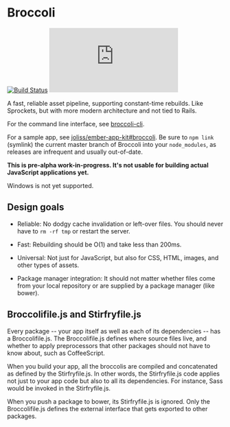 # Broccoli

[![Build Status](https://travis-ci.org/joliss/broccoli.png?branch=master)](https://travis-ci.org/joliss/broccoli)
[![Analytics](https://ga-beacon.appspot.com/UA-46801091-1/broccoli/README.md?pixel)](https://github.com/igrigorik/ga-beacon)

A fast, reliable asset pipeline, supporting constant-time rebuilds. Like
Sprockets, but with more modern architecture and not tied to Rails.

For the command line interface, see [broccoli-cli](https://github.com/joliss/broccoli-cli).

For a sample app, see [joliss/ember-app-kit#broccoli](https://github.com/joliss/ember-app-kit/tree/broccoli).
Be sure to `npm link` (symlink) the current master branch of Broccoli into
your `node_modules`, as releases are infrequent and usually out-of-date.

**This is pre-alpha work-in-progress. It's not usable for building actual JavaScript applications yet.**

Windows is not yet supported.

## Design goals

* Reliable: No dodgy cache invalidation or left-over files. You should never
  have to `rm -rf tmp` or restart the server.

* Fast: Rebuilding should be O(1) and take less than 200ms.

* Universal: Not just for JavaScript, but also for CSS, HTML, images, and
  other types of assets.

* Package manager integration: It should not matter whether files come from
  your local repository or are supplied by a package manager (like bower).

## Broccolifile.js and Stirfryfile.js

Every package -- your app itself as well as each of its dependencies -- has a
Broccolifile.js. The Broccolifile.js defines where source files live, and
whether to apply preprocessors that other packages should not have to know
about, such as CoffeeScript.

When you build your app, all the broccolis are compiled and concatenated as
defined by the Stirfryfile.js. In other words, the Stirfryfile.js code applies
not just to your app code but also to all its dependencies. For instance, Sass
would be invoked in the Stirfryfile.js.

When you push a package to bower, its Stirfryfile.js is ignored. Only the
Broccolifile.js defines the external interface that gets exported to other
packages.

